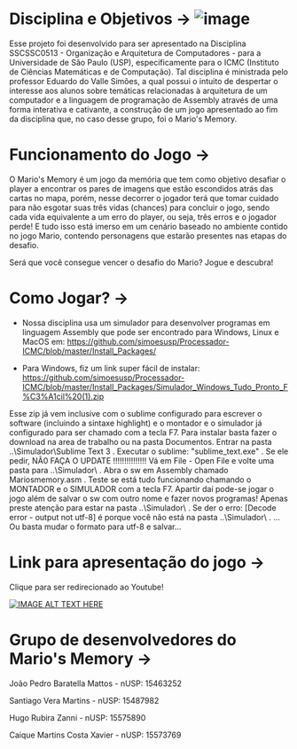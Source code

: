 # Disciplina e Objetivos ->  ![image](https://github.com/user-attachments/assets/7478cc95-50db-4770-9148-faa0f90f9f08)


Esse projeto foi desenvolvido para ser apresentado na Disciplina SSCSSC0513 - Organização e Arquitetura de Computadores - para a Universidade de São Paulo (USP), especificamente para o ICMC (Instituto de Ciências Matemáticas e de Computação). Tal disciplina é ministrada pelo professor Eduardo do Valle Simões, a qual possui o intuito de despertar o interesse aos alunos sobre temáticas relacionadas à arquitetura de um computador e a linguagem de programação de Assembly através de uma forma interativa e cativante, a construção de um jogo apresentado ao fim da disciplina que, no caso desse grupo, foi o Mario's Memory.

# Funcionamento do Jogo -> #

O Mario's Memory é um jogo da memória que tem como objetivo desafiar o player a encontrar os pares de imagens que estão escondidos atrás das cartas no mapa, porém, nesse decorrer o jogador terá que tomar cuidado para não esgotar suas três vidas (chances) para concluir o jogo, sendo cada vida equivalente a um erro do player, ou seja, três erros e o jogador perde! E tudo isso está imerso em um cenário baseado no ambiente contido no jogo Mario, contendo personagens que estarão presentes nas etapas do desafio. 

Será que você consegue vencer o desafio do Mario? Jogue e descubra!

# Como Jogar? -> #

- Nossa disciplina usa um simulador para desenvolver programas em linguagem Assembly que pode ser encontrado para Windows, Linux e MacOS em: https://github.com/simoesusp/Processador-ICMC/blob/master/Install_Packages/

- Para Windows, fiz um link super fácil de instalar: https://github.com/simoesusp/Processador-ICMC/blob/master/Install_Packages/Simulador_Windows_Tudo_Pronto_F%C3%A1cil%20(1).zip

Esse zip já vem inclusive com o sublime configurado para escrever o software (incluindo a sintaxe highlight) e o montador e o simulador já configurado para ser chamado com a tecla F7.
Para instalar basta fazer o download na area de trabalho ou na pasta Documentos.
Entrar na pasta ..\Simulador\Sublime Text 3 .
Executar o sublime: "sublime_text.exe" .
Se ele pedir, NÃ0 FAÇA O UPDATE !!!!!!!!!!!!!!!
Vá em File - Open File e volte uma pasta para ..\Simulador\ .
Abra o sw em Assembly chamado Mariosmemory.asm .
Teste se está tudo funcionando chamando o MONTADOR e o SIMULADOR com a tecla F7.
Apartir daí pode-se jogar o jogo além de salvar o sw com outro nome e fazer novos programas!
Apenas preste atenção para estar na pasta ..\Simulador\ .
Se der o erro: [Decode error - output not utf-8] é porque você não está na pasta ..\Simulador\ .
... Ou basta mudar o formato para utf-8 e salvar...


# Link para apresentação do jogo -> #
Clique para ser redirecionado ao Youtube!

[![IMAGE ALT TEXT HERE](https://github.com/user-attachments/assets/0b13e062-5b0c-4403-822c-01db4c0eea1f)](https://youtu.be/kpzlu8C3vVs?si=n28wDfbS_KK_YmS9)


# Grupo de desenvolvedores do Mario's Memory -> #

João Pedro Baratella Mattos - nUSP: 15463252  

Santiago Vera Martins - nUSP: 15487982

Hugo Rubira Zanni - nUSP: 15575890

Caique Martins Costa Xavier - nUSP: 15573769


